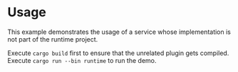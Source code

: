 # Usage

This example demonstrates the usage of a service whose implementation is not part of the runtime project.

Execute `cargo build` first to ensure that the unrelated plugin gets compiled.
Execute `cargo run --bin runtime` to run the demo.